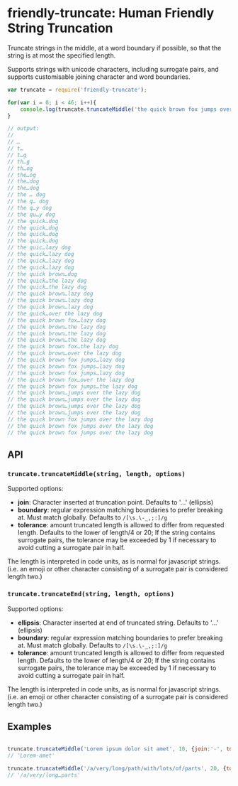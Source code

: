 # friendly-truncate: Human Friendly String Truncation

Truncate strings in the middle, at a word boundary if possible, so that the
string is at most the specified length.

Supports strings with unicode characters, including surrogate pairs, and
supports customisable joining character and word boundaries.

```js
var truncate = require('friendly-truncate');

for(var i = 0; i < 46; i++){
    console.log(truncate.truncateMiddle('the quick brown fox jumps over the lazy dog', i));
}

// output:
// 
// …
// t…
// t…g
// th…g
// th…og
// the…og
// the…dog
// the…dog
// the … dog
// the q… dog
// the q…y dog
// the qu…y dog
// the quick…dog
// the quick…dog
// the quick…dog
// the quick…dog
// the quic…lazy dog
// the quick…lazy dog
// the quick…lazy dog
// the quick…lazy dog
// the quick brown…dog
// the quick…the lazy dog
// the quick…the lazy dog
// the quick brown…lazy dog
// the quick brown…lazy dog
// the quick brown…lazy dog
// the quick…over the lazy dog
// the quick brown fox…lazy dog
// the quick brown…the lazy dog
// the quick brown…the lazy dog
// the quick brown…the lazy dog
// the quick brown fox…the lazy dog
// the quick brown…over the lazy dog
// the quick brown fox jumps…lazy dog
// the quick brown fox jumps…lazy dog
// the quick brown fox jumps…lazy dog
// the quick brown fox…over the lazy dog
// the quick brown fox jumps…the lazy dog
// the quick brown…jumps over the lazy dog
// the quick brown…jumps over the lazy dog
// the quick brown…jumps over the lazy dog
// the quick brown…jumps over the lazy dog
// the quick brown fox jumps over the lazy dog
// the quick brown fox jumps over the lazy dog
// the quick brown fox jumps over the lazy dog
```


## API

### `truncate.truncateMiddle(string, length, options)`

Supported options:

 * **join**: Character inserted at truncation point. Defaults to '…' (ellipsis)
 * **boundary**: regular expression matching boundaries to prefer breaking at. Must
   match globally. Defaults to `/[\s.\-_,;:]/g`
 * **tolerance**: amount truncated length is allowed to differ from requested
   length. Defaults to the lower of length/4 or 20;
   If the string contains surrogate pairs, the tolerance may be exceeded by 1
   if necessary to avoid cutting a surrogate pair in half.

The length is interpreted in code units, as is normal for javascript strings.
(i.e. an emoji or other character consisting of a surrogate pair is considered
length two.)

### `truncate.truncateEnd(string, length, options)`

Supported options:

 * **ellipsis**: Character inserted at end of truncated string. Defaults to '…' (ellipsis)
 * **boundary**: regular expression matching boundaries to prefer breaking at. Must
   match globally. Defaults to `/[\s.\-_,;:]/g`
 * **tolerance**: amount truncated length is allowed to differ from requested
   length. Defaults to the lower of length/4 or 20;
   If the string contains surrogate pairs, the tolerance may be exceeded by 1
   if necessary to avoid cutting a surrogate pair in half.

The length is interpreted in code units, as is normal for javascript strings.
(i.e. an emoji or other character consisting of a surrogate pair is considered
length two.)

## Examples

```js

truncate.truncateMiddle('Lorem ipsum dolor sit amet', 10, {join:'-', tolerance:5})
// 'Lorem-amet'

truncate.truncateMiddle('/a/very/long/path/with/lots/of/parts', 20, {tolerance:8, boundary:/\//g})
// '/a/very/long…parts'

```
